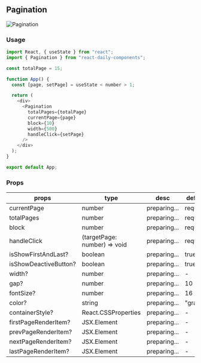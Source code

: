 ## Pagination

![Pagination](https://firebasestorage.googleapis.com/v0/b/react-daily-components.appspot.com/o/Pagination.png?alt=media&token=63e5a7b2-ec1f-4fe1-a041-ccfedf04d4c0)

### Usage

```javascript
import React, { useState } from "react";
import { Pagination } from "react-daily-components";

const totalPage = 15;

function App() {
  const [page, setPage] = useState < number > 1;

  return (
    <div>
      <Pagination
        totalPages={totalPage}
        currentPage={page}
        block={10}
        width={500}
        handleClick={setPage}
      />
    </div>
  );
}

export default App;
```

### Props

| props                 | type                         | desc         | default  |
| --------------------- | ---------------------------- | ------------ | -------- |
| currentPage           | number                       | preparing... | required |
| totalPages            | number                       | preparing... | required |
| block                 | number                       | preparing... | required |
| handleClick           | (targetPage: number) => void | preparing... | required |
| isShowFirstAndLast?   | boolean                      | preparing... | true     |
| isShowDeactiveButton? | boolean                      | preparing... | true     |
| width?                | number                       | preparing... | -        |
| gap?                  | number                       | preparing... | 10       |
| fontSize?             | number                       | preparing... | 16       |
| color?                | string                       | preparing... | "gray"   |
| containerStyle?       | React.CSSProperties          | preparing... | -        |
| firstPageRenderItem?  | JSX.Element                  | preparing... | -        |
| prevPageRenderItem?   | JSX.Element                  | preparing... | -        |
| nextPageRenderItem?   | JSX.Element                  | preparing... | -        |
| lastPageRenderItem?   | JSX.Element                  | preparing... | -        |
